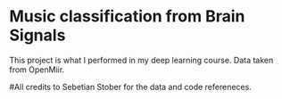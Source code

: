 # Music classification from Brain Signals
 This project is what I performed in my deep learning course. Data taken from OpenMiir.


#All credits to Sebetian Stober for the data and code refereneces. 